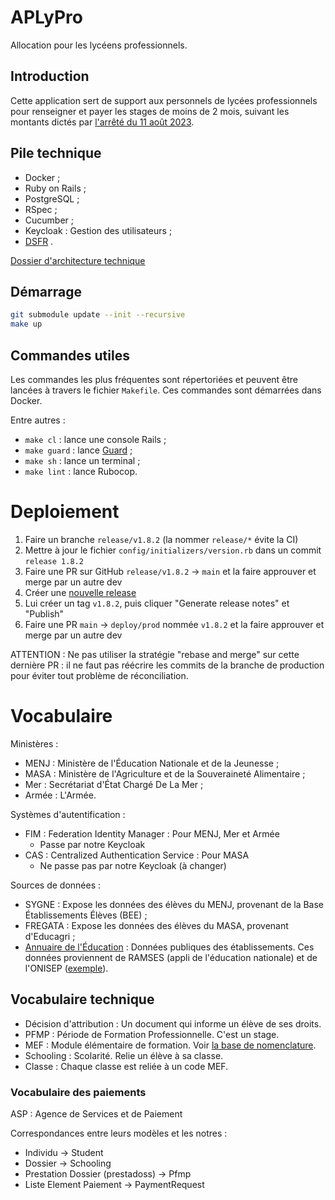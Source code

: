 # APLyPro

Allocation pour les lycéens professionnels.

## Introduction

Cette application sert de support aux personnels de lycées professionnels pour renseigner et payer les stages de moins de 2 mois, suivant les montants dictés par [l'arrêté du 11 août 2023](https://www.legifrance.gouv.fr/loda/id/JORFTEXT000047963979?init=true&page=1&query=allocation+lyc%C3%A9en&searchField=ALL&tab_selection=all).

## Pile technique

- Docker ;
- Ruby on Rails ;
- PostgreSQL ;
- RSpec ;
- Cucumber ;
- Keycloak : Gestion des utilisateurs ;
- [DSFR](https://www.systeme-de-design.gouv.fr/) .

[Dossier d'architecture technique](https://pad.numerique.gouv.fr/MBIlOHybQnGJBQE6LNFitw)

## Démarrage

```sh
git submodule update --init --recursive
make up
```

## Commandes utiles

Les commandes les plus fréquentes sont répertoriées et peuvent être
lancées à travers le fichier `Makefile`. Ces commandes sont démarrées
dans Docker.

Entre autres :

- `make cl` : lance une console Rails ;
- `make guard` : lance [Guard](https://github.com/guard/guard) ;
- `make sh` : lance un terminal ;
- `make lint` : lance Rubocop.

# Deploiement

1. Faire un branche `release/v1.8.2` (la nommer `release/*` évite la CI)
2. Mettre à jour le fichier `config/initializers/version.rb` dans un commit `release 1.8.2`
3. Faire une PR sur GitHub `release/v1.8.2` -> `main` et la faire approuver et merge par un autre dev
4. Créer une [nouvelle release](https://github.com/betagouv/aplypro/releases)
5. Lui créer un tag `v1.8.2`, puis cliquer "Generate release notes" et "Publish"
6. Faire une PR `main` -> `deploy/prod` nommée `v1.8.2` et la faire approuver et merge par un autre dev

ATTENTION : Ne pas utiliser la stratégie "rebase and merge" sur cette dernière PR : il ne faut pas réécrire les commits de la branche de production pour éviter tout problème de réconciliation.

# Vocabulaire

Ministères :

- MENJ : Ministère de l'Éducation Nationale et de la Jeunesse ;
- MASA : Ministère de l'Agriculture et de la Souveraineté Alimentaire ;
- Mer : Secrétariat d'État Chargé De La Mer ;
- Armée : L'Armée.

Systèmes d'autentification :

- FIM : Federation Identity Manager : Pour MENJ, Mer et Armée
  - Passe par notre Keycloak
- CAS : Centralized Authentication Service : Pour MASA
  - Ne passe pas par notre Keycloak (à changer)

Sources de données :

- SYGNE : Expose les données des élèves du MENJ, provenant de la Base Établissements Élèves (BEE) ;
- FREGATA : Expose les données des élèves du MASA, provenant d'Educagri ;
- [Annuaire de l'Éducation](https://data.education.gouv.fr/api/v1/console/records/1.0/search/?dataset=fr-en-annuaire-education) : Données publiques des établissements. Ces données proviennent de RAMSES (appli de l'éducation nationale) et de l'ONISEP ([exemple](https://www.onisep.fr/ressources/univers-lycee/lycees/hauts-de-france/oise/lycee-professionnel-arthur-rimbaud)).

## Vocabulaire technique

- Décision d'attribution : Un document qui informe un élève de ses droits.
- PFMP : Période de Formation Professionnelle. C'est un stage.
- MEF : Module élémentaire de formation. Voir [la base de nomenclature](https://infocentre.pleiade.education.fr/bcn/workspace/viewTable/n/N_MEF).
- Schooling : Scolarité. Relie un élève à sa classe.
- Classe : Chaque classe est reliée à un code MEF.


### Vocabulaire des paiements
ASP : Agence de Services et de Paiement

Correspondances entre leurs modèles et les notres :

- Individu -> Student
- Dossier -> Schooling
- Prestation Dossier (prestadoss) -> Pfmp
- Liste Element Paiement -> PaymentRequest